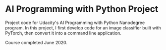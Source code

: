 # AI Programming with Python Project

Project code for Udacity's AI Programming with Python Nanodegree program. In this project, I first develop code for an image classifier built with PyTorch, then convert it into a command line application.

Course completed June 2020. 

